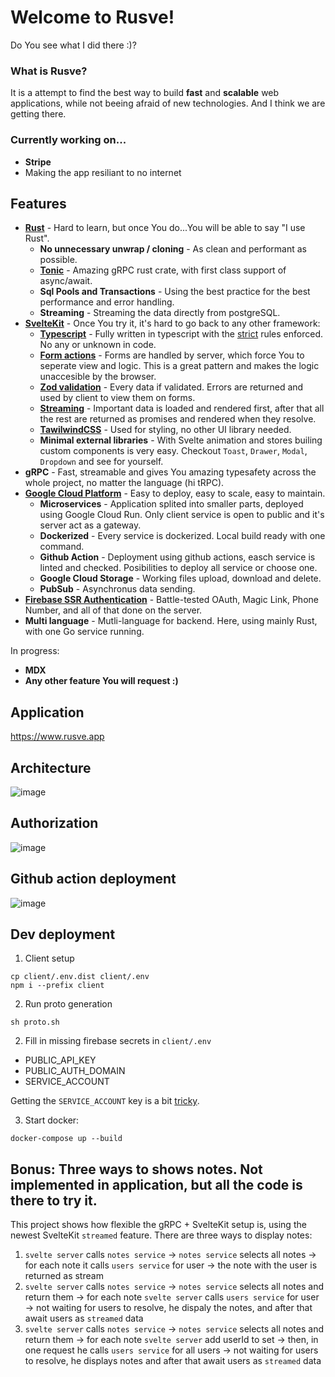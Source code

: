 # Welcome to Rusve!
Do You see what I did there :)?  
### What is Rusve? 
It is a attempt to find the best way to build **fast** and **scalable** web applications, while not beeing afraid of new technologies. And I think we are getting there.

### Currently working on...
- **Stripe**
- Making the app resiliant to no internet

## Features
- **[Rust](https://www.rust-lang.org/)** - Hard to learn, but once You do...You will be able to say "I use Rust".
  - **No unnecessary unwrap / cloning** - As clean and performant as possible.
  - **[Tonic](https://docs.rs/tonic/latest/tonic/)** - Amazing gRPC rust crate, with first class support of async/await. 
  - **Sql Pools and Transactions** - Using the best practice for the best performance and error handling.
  - **Streaming** - Streaming the data directly from postgreSQL.
- **[SvelteKit](https://kit.svelte.dev/)** - Once You try it, it's hard to go back to any other framework:
  - **[Typescript](https://www.typescriptlang.org/)** - Fully written in typescript with the [strict](https://typescript-eslint.io/linting/configs#strict) rules enforced. No any or unknown in code.
  - **[Form actions](https://kit.svelte.dev/docs/form-actions)** - Forms are handled by server, which force You to seperate view and logic. This is a great pattern and makes the logic unaccesible by the browser. 
  - **[Zod validation](https://github.com/colinhacks/zod)** - Every data if validated. Errors are returned and used by client to view them on forms.
  - **[Streaming](https://kit.svelte.dev/docs/load#streaming-with-promises)** - Important data is loaded and rendered first, after that all the rest are returned as promises and rendered when they resolve.
  - **[TawilwindCSS](https://tailwindcss.com/)** - Used for styling, no other UI library needed. 
  - **Minimal external libraries** - With Svelte animation and stores builing custom components is very easy. Checkout `Toast`, `Drawer`, `Modal`, `Dropdown` and see for yourself.
- **gRPC** - Fast, streamable and gives You amazing typesafety across the whole project, no matter the language (hi tRPC).
- **[Google Cloud Platform](https://cloud.google.com/)** - Easy to deploy, easy to scale, easy to maintain.
  - **Microservices** - Application splited into smaller parts, deployed using Google Cloud Run. Only client service is open to public and it's server act as a gateway.
  - **Dockerized** - Every service is dockerized. Local build ready with one command.
  - **Github Action** - Deployment using github actions, easch service is linted and checked. Posibilities to deploy all service or choose one.
  - **Google Cloud Storage** - Working files upload, download and delete.
  - **PubSub** - Asynchronus data sending.
- **[Firebase SSR Authentication](https://firebase.google.com/docs/auth/admin/manage-cookies)** - Battle-tested OAuth, Magic Link, Phone Number, and all of that done on the server.
- **Multi language** - Mutli-language for backend. Here, using mainly Rust, with one Go service running.

In progress:
- **MDX**
- **Any other feature You will request :)**

## Application
https://www.rusve.app

## Architecture
![image](https://user-images.githubusercontent.com/26543876/235413857-4779ab2f-bf0c-465e-ab01-4826f3a8b17e.png)

## Authorization
![image](https://user-images.githubusercontent.com/26543876/235413978-93d49f92-e8bb-47ac-a46d-f0fc08cec350.png)

## Github action deployment
![image](https://user-images.githubusercontent.com/26543876/235413947-4e0671b0-a8ca-4d0c-83c8-b7a3a809242e.png)


## Dev deployment

1. Client setup
```
cp client/.env.dist client/.env
npm i --prefix client
```

2. Run proto generation
```
sh proto.sh
```

2. Fill in missing firebase secrets in `client/.env`
- PUBLIC_API_KEY
- PUBLIC_AUTH_DOMAIN
- SERVICE_ACCOUNT

Getting the `SERVICE_ACCOUNT` key is a bit [tricky](https://firebase.google.com/docs/admin/setup#initialize_the_sdk_in_non-google_environments).


3. Start docker:
```
docker-compose up --build
```

## Bonus: Three ways to shows notes. Not implemented in application, but all the code is there to try it.
This project shows how flexible the gRPC + SvelteKit setup is, using the newest SvelteKit `streamed` feature. There are three ways to display notes:
1. `svelte server` calls `notes service` -> `notes service` selects all notes -> for each note it calls `users service` for user -> the note with the user is returned as stream
2. `svelte server` calls `notes service` -> `notes service` selects all notes and return them -> for each note `svelte server` calls `users service` for user -> not waiting for users to resolve, he dispaly the notes, and after that await users as `streamed` data
3. `svelte server` calls `notes service` -> `notes service` selects all notes and return them -> for each note `svelte server` add userId to set -> then, in one request he calls `users service` for all users -> not waiting for users to resolve, he displays notes and after that await users as `streamed` data

